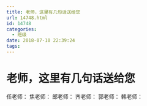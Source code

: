 ```yaml
---
title: 老师，这里有几句话送给您
url: 14748.html
id: 14748
categories:
  - 班级
date: 2018-07-10 22:39:24
tags:
---
```


老师，这里有几句话送给您
============

任老师： 焦老师： 郎老师： 齐老师： 郭老师： 韩老师： <span data-mce-type="bookmark" style="display: inline-block; width: 0px; overflow: hidden; line-height: 0;" class="mce\_SELRES\_start">﻿</span>